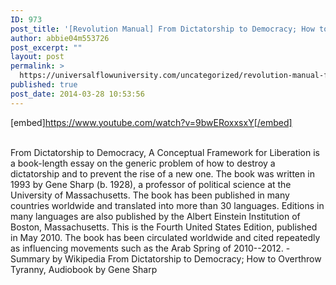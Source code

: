 ```yaml
---
ID: 973
post_title: '[Revolution Manual] From Dictatorship to Democracy; How to Overthrow Tyranny,'
author: abbie04m553726
post_excerpt: ""
layout: post
permalink: >
  https://universalflowuniversity.com/uncategorized/revolution-manual-from-dictatorship-to-democracy-how-to-overthrow-tyranny/
published: true
post_date: 2014-03-28 10:53:56
---
```

[embed]https://www.youtube.com/watch?v=9bwERoxxsxY[/embed]</br></br>
<p>From Dictatorship to Democracy, A Conceptual Framework for Liberation is a book-length essay on the generic problem of how to destroy a dictatorship and to prevent the rise of a new one. The book was written in 1993 by Gene Sharp (b. 1928), a professor of political science at the University of Massachusetts. The book has been published in many countries worldwide and translated into more than 30 languages. Editions in many languages are also published by the Albert Einstein Institution of Boston, Massachusetts. This is the Fourth United States Edition, published in May 2010. The book has been circulated worldwide and cited repeatedly as influencing movements such as the Arab Spring of 2010--2012. - Summary by Wikipedia
From Dictatorship to Democracy; How to Overthrow Tyranny, Audiobook by Gene Sharp</p>